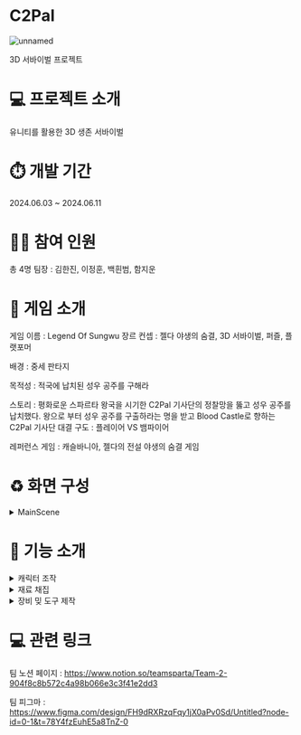 # C2Pal
 ![unnamed](https://github.com/Denba32/C2Pal/assets/167148091/02d6c2fc-f679-463f-8999-019920b98fc1)

3D 서바이벌 프로젝트

# 💻 프로젝트 소개
유니티를 활용한 3D 생존 서바이벌

# ⏱️ 개발 기간
2024.06.03 ~ 2024.06.11

# 👯‍♂️ 참여 인원
총 4명
팀장 : 김한진, 이정훈, 백흰범, 함지운

# 💯 게임 소개
게임 이름 : Legend Of Sungwu
장르 컨셉 : 젤다 야생의 숨결, 3D 서바이벌, 퍼즐, 플랫포머

배경 : 중세 판타지

목적성 : 적국에 납치된 성우 공주를 구해라

스토리 : 평화로운 스파르타 왕국을 시기한
                C2Pal 기사단의 정찰망을 뚫고 성우 공주를 납치했다.
                왕으로 부터 성우 공주를 구출하라는 명을 받고 Blood Castle로 향하는 C2Pal 기사단
                대결 구도 : 플레이어 VS 뱀파이어

레퍼런스 게임 : 캐슬바니아, 젤다의 전설 야생의 숨결 게임



# ♻️ 화면 구성
<details>
<summary>MainScene</summary>
<div markdown="1">

![화면 캡처 2024-06-11 111504](https://github.com/Denba32/C2Pal/assets/167148091/86da978b-baa6-40ab-b461-db7c462a4eff)

</div>
</details>

# 🔧 기능 소개
<details>
<summary>캐릭터 조작</summary>
<div markdown="1">
 
 ![Honeycam 2024-06-11 11-48-54](https://github.com/Denba32/C2Pal/assets/167148091/717af97c-b274-4a34-8365-0a665a856ae2)
![Honeycam 2024-06-11 11-55-17](https://github.com/Denba32/C2Pal/assets/167148091/6fc0af91-9e44-4771-b9ab-7f7376681bc8)

  </div>
</details>

<details>
<summary>재료 채집</summary>
<div markdown="1">

![Honeycam 2024-06-11 11-50-45](https://github.com/Denba32/C2Pal/assets/167148091/15e47226-34a9-4d34-ba59-6a9c986824cc)
![Honeycam 2024-06-11 12-01-32](https://github.com/Denba32/C2Pal/assets/167148091/081bc89c-88dd-479e-85e8-8853de7c0b37)

</div>
</details>

<details>
<summary>장비 밎 도구 제작</summary>
<div markdown="1">

![2(c) Pal(친구)조 (1)](https://github.com/Denba32/C2Pal/assets/167148091/926e954d-0bdd-46eb-9df4-78ffc82ebf8c)
 
</div>
</details>

# 💻 관련 링크

팀 노션 페이지 : https://www.notion.so/teamsparta/Team-2-904f8c8b572c4a98b066e3c3f41e2dd3

팀 피그마 : https://www.figma.com/design/FH9dRXRzqFqy1jX0aPv0Sd/Untitled?node-id=0-1&t=78Y4fzEuhE5a8TnZ-0
